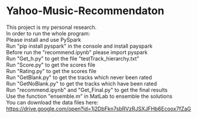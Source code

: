 # Yahoo-Music-Recommendaton
This project is my personal research.  
In order to run the whole program:  
Please install and use PySpark  
Run "pip install pyspark" in the console and install payspark  
Before run the "recommend.ipynb" please import pyspark  
Run "Get_h.py" to get the file "testTrack_hierarchy.txt"  
Run "Score.py" to get the scores file  
Run "Rating.py" to get the scores file  
Run "GetBlank.py" to get the tracks which never been rated  
Run "GetNoBlank.py" to get the tracks which have been rated  
Run "recommend.ipynb" and "Get_Final.py" to get the final results  
Use the function "ensemble.m" in MatLab to ensemble the solutions  
You can download the data files here:  
https://drive.google.com/open?id=1j2DbFkn7sbRVzRJSXJFHb6Ecoox7fZaG
